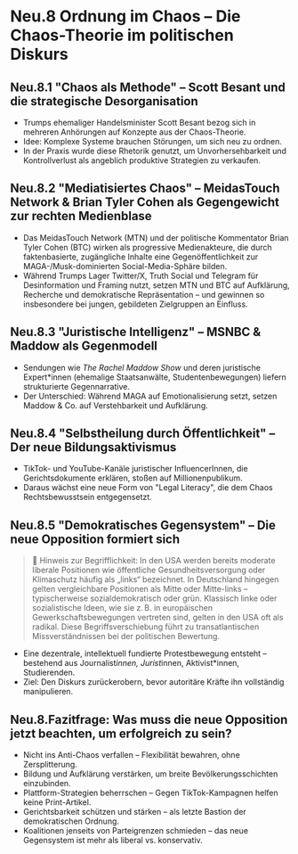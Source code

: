 # Neu.8 Ordnung im Chaos – Die Chaos-Theorie im politischen Diskurs

## Neu.8.1 "Chaos als Methode" – Scott Besant und die strategische Desorganisation
- Trumps ehemaliger Handelsminister Scott Besant bezog sich in mehreren Anhörungen auf Konzepte aus der Chaos-Theorie.
- Idee: Komplexe Systeme brauchen Störungen, um sich neu zu ordnen.
- In der Praxis wurde diese Rhetorik genutzt, um Unvorhersehbarkeit und Kontrollverlust als angeblich produktive Strategien zu verkaufen.

## Neu.8.2 "Mediatisiertes Chaos" – MeidasTouch Network & Brian Tyler Cohen als Gegengewicht zur rechten Medienblase
- Das MeidasTouch Network (MTN) und der politische Kommentator Brian Tyler Cohen (BTC) wirken als progressive Medienakteure, die durch faktenbasierte, zugängliche Inhalte eine Gegenöffentlichkeit zur MAGA-/Musk-dominierten Social-Media-Sphäre bilden.
- Während Trumps Lager Twitter/X, Truth Social und Telegram für Desinformation und Framing nutzt, setzen MTN und BTC auf Aufklärung, Recherche und demokratische Repräsentation – und gewinnen so insbesondere bei jungen, gebildeten Zielgruppen an Einfluss.

## Neu.8.3 "Juristische Intelligenz" – MSNBC & Maddow als Gegenmodell
- Sendungen wie *The Rachel Maddow Show* und deren juristische Expert*innen (ehemalige Staatsanwälte, Studentenbewegungen) liefern strukturierte Gegennarrative.
- Der Unterschied: Während MAGA auf Emotionalisierung setzt, setzen Maddow & Co. auf Verstehbarkeit und Aufklärung.

## Neu.8.4 "Selbstheilung durch Öffentlichkeit" – Der neue Bildungsaktivismus
- TikTok- und YouTube-Kanäle juristischer InfluencerInnen, die Gerichtsdokumente erklären, stoßen auf Millionenpublikum.
- Daraus wächst eine neue Form von "Legal Literacy", die dem Chaos Rechtsbewusstsein entgegensetzt.

## Neu.8.5 "Demokratisches Gegensystem" – Die neue Opposition formiert sich
> 📌 Hinweis zur Begrifflichkeit: In den USA werden bereits moderate liberale Positionen wie öffentliche Gesundheitsversorgung oder Klimaschutz häufig als „links“ bezeichnet. In Deutschland hingegen gelten vergleichbare Positionen als Mitte oder Mitte-links – typischerweise sozialdemokratisch oder grün. Klassisch linke oder sozialistische Ideen, wie sie z. B. in europäischen Gewerkschaftsbewegungen vertreten sind, gelten in den USA oft als radikal. Diese Begriffsverschiebung führt zu transatlantischen Missverständnissen bei der politischen Bewertung.

- Eine dezentrale, intellektuell fundierte Protestbewegung entsteht – bestehend aus Journalist*innen, Jurist*innen, Aktivist*innen, Studierenden.
- Ziel: Den Diskurs zurückerobern, bevor autoritäre Kräfte ihn vollständig manipulieren.

## Neu.8.Fazitfrage: Was muss die neue Opposition jetzt beachten, um erfolgreich zu sein?
- Nicht ins Anti-Chaos verfallen – Flexibilität bewahren, ohne Zersplitterung.
- Bildung und Aufklärung verstärken, um breite Bevölkerungsschichten einzubinden.
- Plattform-Strategien beherrschen – Gegen TikTok-Kampagnen helfen keine Print-Artikel.
- Gerichtsbarkeit schützen und stärken – als letzte Bastion der demokratischen Ordnung.
- Koalitionen jenseits von Parteigrenzen schmieden – das neue Gegensystem ist mehr als liberal vs. konservativ.
